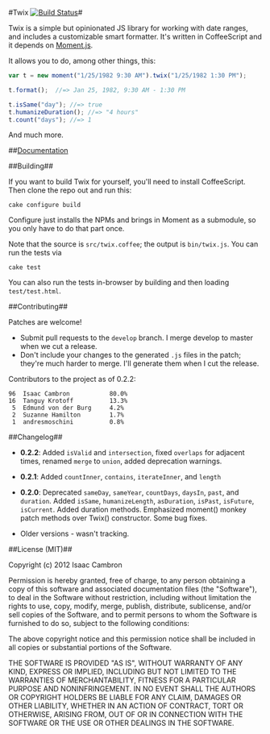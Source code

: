 #Twix [![Build Status](https://secure.travis-ci.org/icambron/twix.js.png?branch=develop)](http://travis-ci.org/icambron/twix.js)#

Twix is a simple but opinionated JS library for working with date ranges, and includes a customizable smart formatter. It's written in CoffeeScript and it depends on [Moment.js](http://momentjs.com/).

It allows you to do, among other things, this:

```js
var t = new moment("1/25/1982 9:30 AM").twix("1/25/1982 1:30 PM");

t.format();  //=> Jan 25, 1982, 9:30 AM - 1:30 PM

t.isSame("day"); //=> true
t.humanizeDuration(); //=> "4 hours"
t.count("days"); //=> 1
```

And much more.

##[Documentation](http://icambron.github.io/twix.js/)

##Building##

If you want to build Twix for yourself, you'll need to install CoffeeScript. Then clone the repo out and run this:

    cake configure build

Configure just installs the NPMs and brings in Moment as a submodule, so you only have to do that part once. 

Note that the source is `src/twix.coffee`; the output is `bin/twix.js`. You can run the tests via

    cake test
    
You can also run the tests in-browser by building and then loading `test/test.html`.

##Contributing##

Patches are welcome!

 * Submit pull requests to the `develop` branch. I merge develop to master when we cut a release.
 * Don't include your changes to the generated `.js` files in the patch; they're much harder to merge. I'll generate them when I cut the release.

Contributors to the project as of 0.2.2:

    96  Isaac Cambron           80.0%
    16	Tanguy Krotoff          13.3%
     5	Edmund von der Burg     4.2%
     2	Suzanne Hamilton        1.7%
     1	andresmoschini          0.8%

##Changelog##

 * **0.2.2**: Added `isValid` and `intersection`, fixed `overlaps` for adjacent times, renamed `merge` to `union`, added deprecation warnings.

 * **0.2.1**: Added `countInner`, `contains`, `iterateInner`, and `length`

 * **0.2.0**: Deprecated `sameDay`, `sameYear`, `countDays`, `daysIn`, `past`, and `duration`. Added `isSame`, `humanizeLength`, `asDuration`, `isPast`, `isFuture`, `isCurrent`. Added duration methods. Emphasized moment() monkey patch methods over Twix() constructor. Some bug fixes.

 * Older versions - wasn't tracking.

##License (MIT)##

Copyright (c) 2012 Isaac Cambron

Permission is hereby granted, free of charge, to any person obtaining a copy of this software and associated documentation files (the "Software"), to deal in the Software without restriction, including without limitation the rights to use, copy, modify, merge, publish, distribute, sublicense, and/or sell copies of the Software, and to permit persons to whom the Software is furnished to do so, subject to the following conditions:

The above copyright notice and this permission notice shall be included in all copies or substantial portions of the Software.

THE SOFTWARE IS PROVIDED "AS IS", WITHOUT WARRANTY OF ANY KIND, EXPRESS OR IMPLIED, INCLUDING BUT NOT LIMITED TO THE WARRANTIES OF MERCHANTABILITY, FITNESS FOR A PARTICULAR PURPOSE AND NONINFRINGEMENT. IN NO EVENT SHALL THE AUTHORS OR COPYRIGHT HOLDERS BE LIABLE FOR ANY CLAIM, DAMAGES OR OTHER LIABILITY, WHETHER IN AN ACTION OF CONTRACT, TORT OR OTHERWISE, ARISING FROM, OUT OF OR IN CONNECTION WITH THE SOFTWARE OR THE USE OR OTHER DEALINGS IN THE SOFTWARE.
